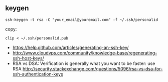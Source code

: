 ## keygen

`ssh-keygen -t rsa -C "your_email@youremail.com" -f ~/.ssh/personalid`

copy:

`clip < ~/.ssh/personalid.pub`

- https://help.github.com/articles/generating-an-ssh-key/
- http://www.cloudvps.com/community/knowledge-base/regenerating-ssh-host-keys/
- RSA vs DSA: Verification is generally what you want to be faster: use RSA http://security.stackexchange.com/questions/5096/rsa-vs-dsa-for-ssh-authentication-keys
